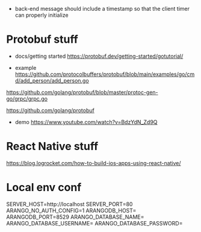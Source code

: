 * back-end message should include a timestamp so that the client timer can properly initialize

# Protobuf stuff
- docs/getting started
https://protobuf.dev/getting-started/gotutorial/

- example
https://github.com/protocolbuffers/protobuf/blob/main/examples/go/cmd/add_person/add_person.go

https://github.com/golang/protobuf/blob/master/protoc-gen-go/grpc/grpc.go

https://github.com/golang/protobuf

- demo
https://www.youtube.com/watch?v=BdzYdN_Zd9Q


# React Native stuff
https://blog.logrocket.com/how-to-build-ios-apps-using-react-native/

# Local env conf
SERVER_HOST=http://localhost
SERVER_PORT=80
ARANGO_NO_AUTH_CONFIG=1
ARANGODB_HOST=
ARANGODB_PORT=8529
ARANGO_DATABASE_NAME=
ARANGO_DATABASE_USERNAME=
ARANGO_DATABASE_PASSWORD=
